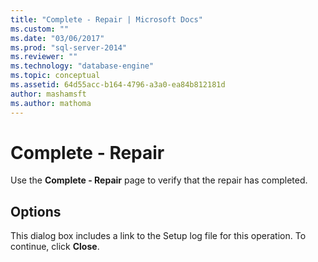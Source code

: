 ```yaml
---
title: "Complete - Repair | Microsoft Docs"
ms.custom: ""
ms.date: "03/06/2017"
ms.prod: "sql-server-2014"
ms.reviewer: ""
ms.technology: "database-engine"
ms.topic: conceptual
ms.assetid: 64d55acc-b164-4796-a3a0-ea84b812181d
author: mashamsft
ms.author: mathoma
---
```

# Complete - Repair
  Use the **Complete - Repair** page to verify that the repair has completed.  
  
## Options  
 This dialog box includes a link to the Setup log file for this operation. To continue, click **Close**.  
  
  
